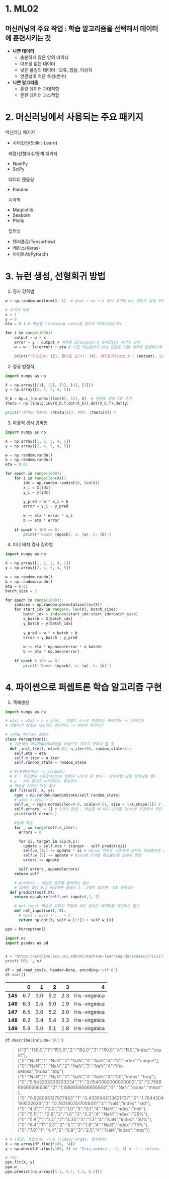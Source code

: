 # 1. ML02
## 머신러닝의 주요 작업 : 학습 알고리즘을 선택해서 데이터에 훈련시키는 것

* **나쁜 데이터**
  * 충분하지 않은 양의 데이터
  * 대표성 없는 데이터
  * 낮은 품질의 데이터 : 오류, 잡음, 이상치
  * 연관성이 적은 특성(변수)
* **나쁜 알고리즘**
  * 훈련 데이터 과대적합
  * 훈련 데이터 과소적합

# 2. 머신러닝에서 사용되는 주요 패키지
머신러닝 패키지
* 사이킷런(Scikit-Learn)

⠀배열/선형대수/통계 패키지
* NumPy
* SciPy

⠀데이터 핸들링
* Pandas

⠀시각화
* Matplotlib
* Seaborn
* Plotly

⠀딥러닝
* 텐서플로(Tensorflow)
* 케라스(Keras)
* 파이토치(Pytorch)

# 3. 뉴런 생성, 선형회귀 방법
1. 경사 강하법
```python
w = np.random.uniform(0, 1)  # yhat = wx + b 에서 초기의 w는 랜덤한 값을 부여하게 됩니다.

# 우리의 목표
x = 1
y = 0
eta = 0.1 # 학습율 (learning rate)을 임의로 부여하겠습니다.

for i in range(1000):
    output = w * x
    error = y - output # 예측한 값(output)과 실제값(y) 사이의 오차
    w = w + (x*error) * eta # 기존 학습결과의 eta 만큼을 이번 예측에 반영하도록

    print(f'학습횟수: {i}, 들어온 값(x): {x}, 예측결과(output): {output}, 오차(error): {error}, 가중치(w): {w}')
```

2. 정규 방정식
```python
import numpy as np

X = np.array([[1], [2], [3], [4], [5]])
y = np.array([2, 4, 5, 4, 5])

X_b = np.c_[np.ones((len(X), 1)), X]  # 편향을 위해 1을 추가
theta = np.linalg.inv(X_b.T.dot(X_b)).dot(X_b.T).dot(y)

print(f'최적의 가중치: {theta[1]}, 편향: {theta[0]}')
```

3. 확률적 경사 강하법
```python
import numpy as np

X = np.array([1, 2, 3, 4, 5])
y = np.array([2, 4, 5, 4, 5])

w = np.random.randn()
b = np.random.randn()
eta = 0.01

for epoch in range(1000):
    for i in range(len(X)):
        idx = np.random.randint(0, len(X))
        x_i = X[idx]
        y_i = y[idx]
        
        y_pred = w * x_i + b
        error = y_i - y_pred
        
        w += eta * error * x_i
        b += eta * error
        
    if epoch % 100 == 0:
        print(f'Epoch {epoch}, w: {w}, b: {b}')
```

4. 미니 배치 경사 강하법
```python
import numpy as np

X = np.array([1, 2, 3, 4, 5])
y = np.array([2, 4, 5, 4, 5])

w = np.random.randn()
b = np.random.randn()
eta = 0.01
batch_size = 2

for epoch in range(1000):
    indices = np.random.permutation(len(X))
    for start_idx in range(0, len(X), batch_size):
        batch_idx = indices[start_idx:start_idx+batch_size]
        x_batch = X[batch_idx]
        y_batch = y[batch_idx]
        
        y_pred = w * x_batch + b
        error = y_batch - y_pred
        
        w += eta * np.mean(error * x_batch)
        b += eta * np.mean(error)
        
    if epoch % 100 == 0:
        print(f'Epoch {epoch}, w: {w}, b: {b}')
```

# 4. 파이썬으로 퍼셉트론 학습 알고리즘 구현
1. 객체생성
```python
import numpy as np

# w1x1 + w2x2 + b = yhat _ 모델이 스스로 변경하는 파라미터 -> 파라미터
# 개발자가 최초로 제공하는 파라미터 -> 하이퍼 파라미터

# 뉴런을 찍어내는 클래스
class Perceptron():
  # 기본적인 하이퍼파라미터들을 속성으로 가지고 있어야 할 것
  def _init_(self, eta=0.01, n_iter=50, random_state=1):
    self.eta = eta
    self.n_iter = n_iter
    self.random_state = random_state

  # X(훈련데이터) -> y(Label) 
  # X - 독립변수 (독립사건으로 인해서 나오게 된 변수 - 상수처럼 값을 집어넣을 뿐)
  # y - X의 결과로 나오게되는 종속변수
  # 학습을 시키기 위한 함수
  def fit(self, X, y):
    rgen = np.random.RandomState(self.random_state)
    # w1x1 + w2x2 + b 
    self.w_ = rgen.normal(loc=0.0, scale=0.01, size = 1+X.shape[1]) # 들어오는 X의 컬럼수(특성의 개수)만큼 가중치를 만들고
    self.errors_ = [] # 1개의 편향 - 학습할 때 마다 오차를 list로 저장해서 확인
    print(self.errors_)

    #실제 학습
    for _ in range(self.n_iter):
      errors = 0 

      for xi, target in zip(X,y):
        update = self.eta * (target - self.predit(xi))
        self.w_[1:] += update * xi # w1~wz 까지의 가중치에 오차의 학습률만큼 곱해서 반영
        self.w_[0] += update # bias에 오차를 학습률만큼 곱해서 반영
        errors += update

      self.errors_.append(errors)
    return self

    # predict - 계산된 결과를 출력하는 함수
    # 입력된 값이 0.1 이상이면 클래스 1, 그렇지 않으면 -1로 예측하는
  def predict(self,X):
    return np.where(self.net_input>0,1,-1)

    # net_input 학습이 완료된 모델에 새로 들어온 데이터를 계산하는 함수
    def net_input(self, X):
      # w1x1 + w2x2 + ... + b
      return np.dot(X, self.w_[1:]) + self.w_[0]

ppn = Perceptron()
```

```python
import os
import pandas as pd


s = 'https://archive.ics.uci.edu/ml/machine-learning-databases/iris/iris.data'
print('URL:', s)

df = pd.read_csv(s, header=None, encoding='utf-8')
df.tail()
```
|  | **0** | **1** | **2** | **3** | **4** |
|--:|--:|--:|--:|--:|--:|
| **145** | 6.7 | 3.0 | 5.2 | 2.3 | Iris-virginica |
| **146** | 6.3 | 2.5 | 5.0 | 1.9 | Iris-virginica |
| **147** | 6.5 | 3.0 | 5.2 | 2.0 | Iris-virginica |
| **148** | 6.2 | 3.4 | 5.4 | 2.3 | Iris-virginica |
| **149** | 5.9 | 3.0 | 5.1 | 1.8 | Iris-virginica |

```python
df.describe(include='all')
```
> [{"0":"150.0","1":"150.0","2":"150.0","3":"150.0","4":"150","index":"count"},{"0":"NaN","1":"NaN","2":"NaN","3":"NaN","4":"3","index":"unique"},{"0":"NaN","1":"NaN","2":"NaN","3":"NaN","4":"Iris-setosa","index":"top"},{"0":"NaN","1":"NaN","2":"NaN","3":"NaN","4":"50","index":"freq"},{"0":"5.843333333333334","1":"3.0540000000000003","2":"3.758666666666666","3":"1.1986666666666668","4":"NaN","index":"mean"},{"0":"0.828066127977863","1":"0.4335943113621737","2":"1.7644204199522626","3":"0.7631607417008411","4":"NaN","index":"std"},{"0":"4.3","1":"2.0","2":"1.0","3":"0.1","4":"NaN","index":"min"},{"0":"5.1","1":"2.8","2":"1.6","3":"0.3","4":"NaN","index":"25%"},{"0":"5.8","1":"3.0","2":"4.35","3":"1.3","4":"NaN","index":"50%"},{"0":"6.4","1":"3.3","2":"5.1","3":"1.8","4":"NaN","index":"75%"},{"0":"7.9","1":"4.4","2":"6.9","3":"2.5","4":"NaN","index":"max"}]

```python
# X (특성, 독립변수) -> y (Class/Target, 종속변수)
X = np.array(df.iloc[:100, :4])
y = np.where(df.iloc[:100, 4] == 'Iris-setosa', -1, 1) # -1 : setosa, 1: versicolor
```

```python
# 학습
ppn.fit(X, y)
ppn.w_
ppn.predict(np.array([5.2, 2.7, 1.4, 0.2]))
```

